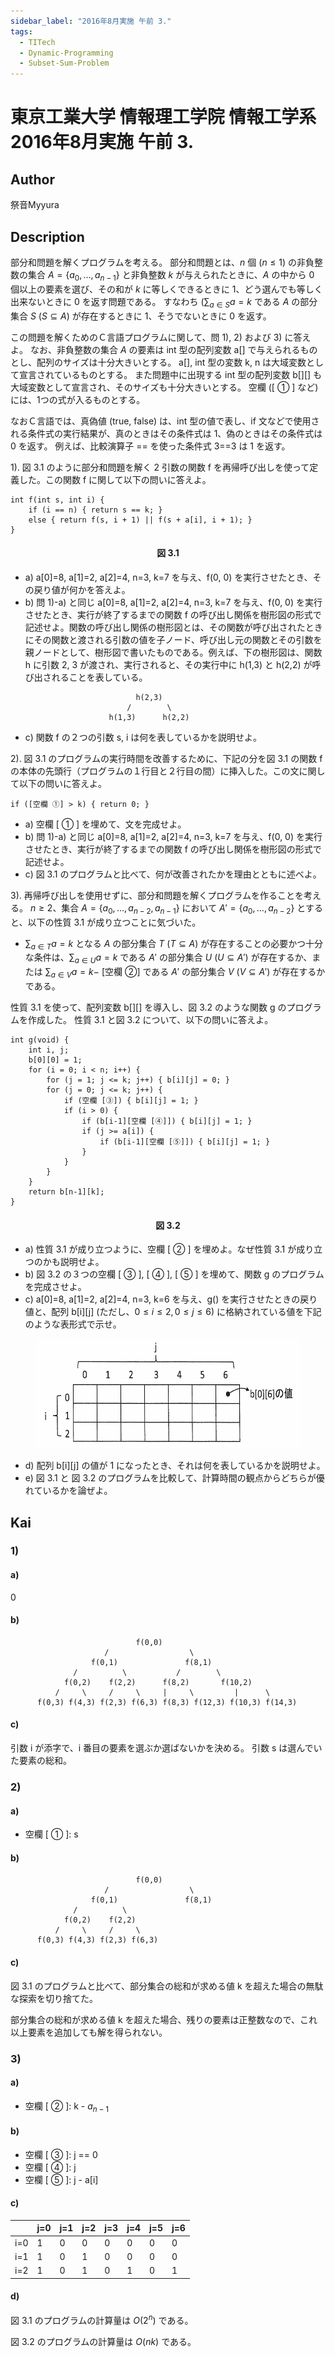 ```yaml
---
sidebar_label: "2016年8月実施 午前 3."
tags:
  - TITech
  - Dynamic-Programming
  - Subset-Sum-Problem
---
```

# 東京工業大学 情報理工学院 情報工学系 2016年8月実施 午前 3.

## **Author**
祭音Myyura

## **Description**
部分和問題を解くプログラムを考える。
部分和問題とは、$n$ 個 $(n \le 1)$ の非負整数の集合 $A = \{a_0, \ldots, a_{n-1}\}$ と非負整数 $k$ が与えられたときに、$A$ の中から $0$ 個以上の要素を選び、その和が $k$ に等しくできるときに $1$、どう選んでも等しく出来ないときに $0$ を返す問題である。
すなわち $(\sum_{a \in S} a = k$ である $A$ の部分集合 $S\ (S \subseteq A)$ が存在するときに $1$、そうでないときに $0$ を返す。

この問題を解くためのＣ言語プログラムに関して、問 1), 2) および 3) に答えよ。
なお、非負整数の集合 $A$ の要素は int 型の配列変数 a\[\] で与えられるものとし、配列のサイズは十分大きいとする。
a\[\], int 型の変数 k, n は大域変数として宣言されているものとする。
また問題中に出現する int 型の配列変数 b\[\]\[\] も大域変数として宣言され、そのサイズも十分大きいとする。
空欄 (\[ ① \] など) には、1つの式が入るものとする。

なおＣ言語では、真偽値 (true, false) は、int 型の値で表し、if 文などで使用される条件式の実行結果が、真のときはその条件式は $1$、偽のときはその条件式は $0$ を返す。
例えば、比較演算子 == を使った条件式 3==3 は $1$ を返す。

1). 図 3.1 のように部分和問題を解く 2 引数の関数 f を再帰呼び出しを使って定義した。この関数 f に関して以下の問いに答えよ。

```text
int f(int s, int i) {
    if (i == n) { return s == k; }
    else { return f(s, i + 1) || f(s + a[i], i + 1); }
}
```
#### <center> 図 3.1 

- a) a\[0\]=8, a\[1\]=2, a\[2\]=4, n=3, k=7 を与え、f(0, 0) を実行させたとき、その戻り値が何かを答えよ。
- b) 問 1)-a) と同じ a\[0\]=8, a\[1\]=2, a\[2\]=4, n=3, k=7 を与え、f(0, 0) を実行させたとき、実行が終了するまでの関数 f の呼び出し関係を樹形図の形式で記述せよ。関数の呼び出し関係の樹形図とは、その関数が呼び出されたときにその関数と渡される引数の値を子ノード、呼び出し元の関数とその引数を親ノードとして、樹形図で書いたものである。例えば、下の樹形図は、関数 h に引数 2, 3 が渡され、実行されると、その実行中に h(1,3) と h(2,2) が呼び出されることを表している。

```text
                            h(2,3)
                          /        \
                      h(1,3)      h(2,2)
```

- c) 関数 f の２つの引数 s, i は何を表しているかを説明せよ。


2). 図 3.1 のプログラムの実行時間を改善するために、下記の分を図 3.1 の関数 f の本体の先頭行（プログラムの１行目と２行目の間）に挿入した。この文に関して以下の問いに答えよ。

```text
if ([空欄 ①] > k) { return 0; }
```

- a) 空欄 \[ ① \] を埋めて、文を完成せよ。
- b) 問 1)-a) と同じ a\[0\]=8, a\[1\]=2, a\[2\]=4, n=3, k=7 を与え、f(0, 0) を実行させたとき、実行が終了するまでの関数 f の呼び出し関係を樹形図の形式で記述せよ。
- c) 図 3.1 のプログラムと比べて、何が改善されたかを理由とともに述べよ。


3). 再帰呼び出しを使用せずに、部分和問題を解くプログラムを作ることを考える。
$n \ge 2$、集合 $A=\{a_0, \ldots, a_{n-2}, a_{n-1}\}$ において $A'=\{a_0, \ldots, a_{n-2}\}$ とすると、以下の性質 3.1 が成り立つことに気づいた。

- $\sum_{a \in T} a = k$ となる $A$ の部分集合 $T\ (T \subseteq A)$ が存在することの必要かつ十分な条件は、$\sum_{a \in U} a = k$ である $A'$ の部分集合 $U\ (U \subseteq A')$ が存在するか、または $\sum_{a \in V} a = k -$ \[空欄 ②\] である $A'$ の部分集合 $V\ (V \subseteq A')$ が存在するかである。

性質 3.1 を使って、配列変数 b\[\]\[\] を導入し、図 3.2 のような関数 g のプログラムを作成した。 性質 3.1 と図 3.2 について、以下の問いに答えよ。

```text
int g(void) {
    int i, j;
    b[0][0] = 1;
    for (i = 0; i < n; i++) {
        for (j = 1; j <= k; j++) { b[i][j] = 0; }
        for (j = 0; j <= k; j++) {
            if (空欄 [③]) { b[i][j] = 1; }
            if (i > 0) {
                if (b[i-1][空欄 [④]]) { b[i][j] = 1; }
                if (j >= a[i]) {
                    if (b[i-1][空欄 [⑤]]) { b[i][j] = 1; }
                }
            }
        }
    }
    return b[n-1][k];
}
```
#### <center> 図 3.2

- a) 性質 3.1 が成り立つように、空欄 \[ ② \] を埋めよ。なぜ性質 3.1 が成り立つのかも説明せよ。
- b) 図 3.2 の３つの空欄 \[ ③ \],  \[ ④ \],  \[ ⑤ \] を埋めて、関数 g のプログラムを完成させよ。
- c) a\[0\]=8, a\[1\]=2, a\[2\]=4, n=3, k=6 を与え、g() を実行させたときの戻り値と、配列 b\[i\]\[j\] (ただし、$0 \le i \le 2, 0 \le j \le 6$) に格納されている値を下記のような表形式で示せ。

<figure style="text-align:center;">
  <img src="https://raw.githubusercontent.com/Myyura/the_kai_project_assets/main/kakomonn/TITech/MCS/cs_2017_3_p1.png" width="550" height="175" alt=""/>
</figure>

- d) 配列 b\[i\]\[j\] の値が $1$ になったとき、それは何を表しているかを説明せよ。
- e) 図 3.1 と 図 3.2 のプログラムを比較して、計算時間の観点からどちらが優れているかを論ぜよ。


## **Kai**
### 1)
#### a)
0

#### b)
```text
                            f(0,0)
                     /                  \
                  f(0,1)               f(8,1)
              /          \           /        \
            f(0,2)    f(2,2)      f(8,2)       f(10,2)
          /     \     /     \     |     \         |      \
      f(0,3) f(4,3) f(2,3) f(6,3) f(8,3) f(12,3) f(10,3) f(14,3)
```

#### c)
引数 i が添字で、i 番目の要素を選ぶか選ばないかを決める。
引数 s は選んでいた要素の総和。

### 2)
#### a)
- 空欄 \[ ① \]: s

#### b)
```text
                            f(0,0)
                     /                  \
                  f(0,1)               f(8,1)
              /          \           
            f(0,2)    f(2,2)      
          /     \     /     \     
      f(0,3) f(4,3) f(2,3) f(6,3)
```

#### c)
図 3.1 のプログラムと比べて、部分集合の総和が求める値 k を超えた場合の無駄な探索を切り捨てた。

部分集合の総和が求める値 k を超えた場合、残りの要素は正整数なので、これ以上要素を追加しても解を得られない。

### 3)
#### a)
- 空欄 \[ ② \]: k - $a_{n-1}$

#### b)
- 空欄 \[ ③ \]: j == 0
- 空欄 \[ ④ \]: j
- 空欄 \[ ⑤ \]: j - a\[i\]

#### c)
| | j=0 | j=1 | j=2 | j=3 | j=4 | j=5 | j=6 |
| - | - | - | - | - | - | - | - |
| i=0 | 1 | 0 | 0 | 0 | 0 | 0 | 0 |
| i=1 | 1 | 0 | 1 | 0 | 0 | 0 | 0 | 
| i=2 | 1 | 0 | 1 | 0 | 1 | 0 | 1 |

#### d)
図 3.1 のプログラムの計算量は $O(2^n)$ である。

図 3.2 のプログラムの計算量は $O(nk)$ である。